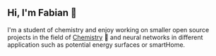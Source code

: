 Hi, I'm Fabian 👋
-
I'm a student of chemistry and enjoy working on smaller open source projects in the field of <a href="https://github.com/PythonFZ/ChemData">Chemistry</a> 🧪 and neural networks in different application such as potential energy surfaces or  smartHome.



<!-- ### Hi there 👋 -->

<!--
**PythonFZ/PythonFZ** is a ✨ _special_ ✨ repository because its `README.md` (this file) appears on your GitHub profile.

Here are some ideas to get you started:

- 🔭 I’m currently working on ...
- 🌱 I’m currently learning ...
- 👯 I’m looking to collaborate on ...
- 🤔 I’m looking for help with ...
- 💬 Ask me about ...
- 📫 How to reach me: ...
- 😄 Pronouns: ...
- ⚡ Fun fact: ...
-->
